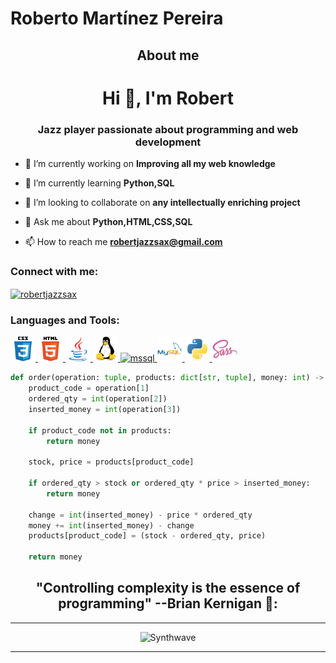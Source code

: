 ### 
# Roberto Martínez Pereira

<h2 align="center">About me</h2>
<h1 align="center">Hi 👋, I'm Robert</h1>
<h3 align="center">Jazz player passionate about programming and web development</h3>

- 🔭 I’m currently working on **Improving all my web knowledge**

- 🌱 I’m currently learning **Python,SQL**

- 👯 I’m looking to collaborate on **any intellectually enriching project**

- 💬 Ask me about **Python,HTML,CSS,SQL**

- 📫 How to reach me **robertjazzsax@gmail.com**

<h3 align="left">Connect with me:</h3>
<p align="left">
<a href="https://instagram.com/robertjazzsax" target="blank"><img align="center" src="https://raw.githubusercontent.com/rahuldkjain/github-profile-readme-generator/master/src/images/icons/Social/instagram.svg" alt="robertjazzsax" height="30" width="40" /></a>
</p>

<h3 align="left">Languages and Tools:</h3>
<p align="left"> <a href="https://www.w3schools.com/css/" target="_blank" rel="noreferrer"> <img src="https://raw.githubusercontent.com/devicons/devicon/master/icons/css3/css3-original-wordmark.svg" alt="css3" width="40" height="40"/> </a> <a href="https://www.w3.org/html/" target="_blank" rel="noreferrer"> <img src="https://raw.githubusercontent.com/devicons/devicon/master/icons/html5/html5-original-wordmark.svg" alt="html5" width="40" height="40"/> </a> <a href="https://www.java.com" target="_blank" rel="noreferrer"> <img src="https://raw.githubusercontent.com/devicons/devicon/master/icons/java/java-original.svg" alt="java" width="40" height="40"/> </a> <a href="https://www.linux.org/" target="_blank" rel="noreferrer"> <img src="https://raw.githubusercontent.com/devicons/devicon/master/icons/linux/linux-original.svg" alt="linux" width="40" height="40"/> </a> <a href="https://www.microsoft.com/en-us/sql-server" target="_blank" rel="noreferrer"> <img src="https://www.svgrepo.com/show/303229/microsoft-sql-server-logo.svg" alt="mssql" width="40" height="40"/> </a> <a href="https://www.mysql.com/" target="_blank" rel="noreferrer"> <img src="https://raw.githubusercontent.com/devicons/devicon/master/icons/mysql/mysql-original-wordmark.svg" alt="mysql" width="40" height="40"/> </a> <a href="https://www.python.org" target="_blank" rel="noreferrer"> <img src="https://raw.githubusercontent.com/devicons/devicon/master/icons/python/python-original.svg" alt="python" width="40" height="40"/> </a> <a href="https://sass-lang.com" target="_blank" rel="noreferrer"> <img src="https://raw.githubusercontent.com/devicons/devicon/master/icons/sass/sass-original.svg" alt="sass" width="40" height="40"/> </a> </p>

```python
def order(operation: tuple, products: dict[str, tuple], money: int) -> int:
    product_code = operation[1]
    ordered_qty = int(operation[2])
    inserted_money = int(operation[3])

    if product_code not in products:
        return money

    stock, price = products[product_code]

    if ordered_qty > stock or ordered_qty * price > inserted_money:
        return money

    change = int(inserted_money) - price * ordered_qty
    money += int(inserted_money) - change
    products[product_code] = (stock - ordered_qty, price)

    return money
```

<h2 align="center">"Controlling complexity is the essence of programming"
--Brian Kernigan 🧠:</h2>


















---



<p align="center"><img src="https://thumbs.gfycat.com/PeriodicGlisteningCapeghostfrog.webp" alt="Synthwave" height="400" width="500"></p>


---
<!--
**RobertGiantSteps/RobertGiantSteps** is a ✨ _special_ ✨ repository because its `README.md` (this file) appears on your GitHub profile.

Here are some ideas to get you started:

- 🔭 I’m currently working on ...
- 🌱 I’m currently learning ...
- 👯 I’m looking to collaborate on ...
- 🤔 I’m looking for help with ...
- 💬 Ask me about ...
- 📫 How to reach me: ...
- 😄 Pronouns: ...
- ⚡ Fun fact: ...
-->
